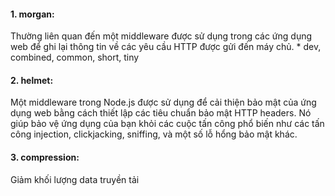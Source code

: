 #### 1. morgan: 
Thường liên quan đến một middleware được sử dụng trong các ứng dụng web để ghi lại thông tin về các yêu cầu HTTP được gửi đến máy chủ. 
	* dev, combined, common, short, tiny 
#### 2. helmet: 
Một middleware trong Node.js được sử dụng để cải thiện bảo mật của ứng dụng web bằng cách thiết lập các tiêu chuẩn bảo mật HTTP headers. Nó giúp bảo vệ ứng dụng của bạn khỏi các cuộc tấn công phổ biến như các tấn công injection, clickjacking, sniffing, và một số lỗ hổng bảo mật khác.
#### 3. compression: 
Giảm khối lượng data truyền tải 